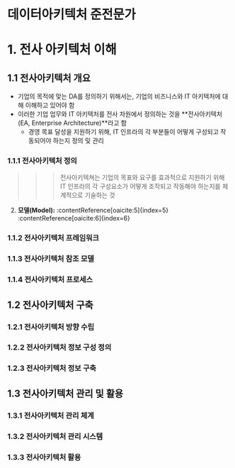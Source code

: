# 데이터아키텍처 준전문가
# 1. 전사 아키텍처 이해
## 1.1 전사아키텍처 개요
- 기업의 목적에 맞는 DA를 정의하기 위해서는, 기업의 비즈니스와 IT 아키텍처에 대해 이해하고 있어야 함
- 이러한 기업 업무와 IT 아키텍처를 전사 차원에서 정의하는 것을 **전사아키텍처(EA, Enterprise Architecture)**라고 함
  - 경영 목표 달성을 지원하기 위해, IT 인프라의 각 부분들이 어떻게 구성되고 작동되어야 하는지 정의 및 관리
### 1.1.1 전사아키텍처 정의
>>> 전사아키텍쳐는 기업의 목표와 요구를 효과적으로 지원하기 위해 IT 인프라의 각 구성요소가 어떻게 조작되고 작동해야 하는지를 체계적으로 기술하는 것
2. **모델(Model):** :contentReference[oaicite:5]{index=5}&#8203;:contentReference[oaicite:6]{index=6}

### 1.1.2 전사아키텍처 프레임워크
### 1.1.3 전사아키텍처 참조 모델
### 1.1.4 전사아키텍처 프로세스
## 1.2 전사아키텍처 구축
### 1.2.1 전사아키텍처 방향 수립
### 1.2.2 전사아키텍처 정보 구성 정의
### 1.2.3 전사아키텍처 정보 구축
## 1.3 전사아키텍처 관리 및 활용
### 1.3.1 전사아키텍처 관리 체계
### 1.3.2 전사아키텍처 관리 시스템
### 1.3.3 전사아키텍처 활용